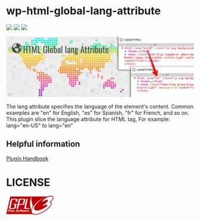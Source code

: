 # wp-html-global-lang-attribute

[![](https://github.com/reatlat/wp-html-global-lang-attribute/actions/workflows/main.yml/badge.svg)](https://github.com/reatlat/wp-html-global-lang-attribute/actions/workflows/main.yml)
[![](https://img.shields.io/badge/release-1.0.5-green.svg)](https://github.com/reatlat/wp-html-global-lang-attribute/releases/tag/v1.0.5)
[![](https://img.shields.io/badge/Tested%20up%20to-WP%206.1-blue.svg?logo=wordpress)](https://wordpress.org/)

<img src="./includes/banner-1544x500.png">

The lang attribute specifies the language of the element's content.
Common examples are "en" for English, "es" for Spanish, "fr" for French, and so on.
This plugin slice the language attribute for HTML tag, For example: lang="en-US" to lang="en"

## Helpful information
[Plugin Handbook](https://developer.wordpress.org/plugins/wordpress-org/how-to-use-subversion/)

# LICENSE
[![GNU GPL v3.0](./includes/gplv3-127x51.png)](./LICENSE)
